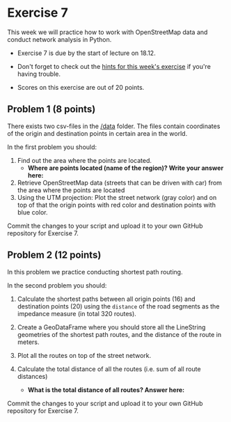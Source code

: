 # Exercise 7

This week we will practice how to work with OpenStreetMap data and conduct network analysis in Python.

- Exercise 7 is due by the start of lecture on 18.12.

- Don't forget to check out the [hints for this week's exercise](https://automating-gis-processes.github.io/2017/lessons/L7/exercise-7-hints.html) if you're having trouble.

- Scores on this exercise are out of 20 points.

## Problem 1 (8 points)

There exists two csv-files in the [/data](/data) folder. The files contain coordinates of the
origin and destination points in certain area in the world.

In the first problem you should:

 1. Find out the area where the points are located.
    - **Where are points located (name of the region)? Write your answer here:**
 2. Retrieve OpenStreetMap data (streets that can be driven with car) from the area where the points are located
 3. Using the UTM projection: Plot the street network (gray color) and on top of that the origin points with red color and destination points with blue color.

Commit the changes to your script and upload it to your own GitHub repository for Exercise 7.

## Problem 2 (12 points)

In this problem we practice conducting shortest path routing.

In the second problem you should:

 1. Calculate the shortest paths between all origin points (16) and destination points (20) using the `distance` of the road segments as the impedance measure (in total 320 routes).
 2. Create a GeoDataFrame where you should store all the LineString geometries of the shortest path routes, and the distance of the route in meters.
 3. Plot all the routes on top of the street network.
 4. Calculate the total distance of all the routes (i.e. sum of all route distances)

    - **What is the total distance of all routes? Answer here:**

Commit the changes to your script and upload it to your own GitHub repository for Exercise 7.

